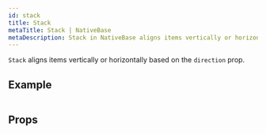```yaml
---
id: stack
title: Stack
metaTitle: Stack | NativeBase
metaDescription: Stack in NativeBase aligns items vertically or horizontally based on the direction prop. Learn more about Stack component with some examples in this document.
---
```


`Stack` aligns items vertically or horizontally based on the `direction` prop.

## Example

```ComponentSnackPlayer path=components,primitives,Stack,basic.tsx

```

## Props

```ComponentPropTable path=primitives,Stack,Stack.tsx

```
